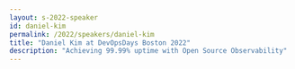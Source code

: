 ```yaml
---
layout: s-2022-speaker
id: daniel-kim
permalink: /2022/speakers/daniel-kim
title: "Daniel Kim at DevOpsDays Boston 2022"
description: "Achieving 99.99% uptime with Open Source Observability"
---
```

    
